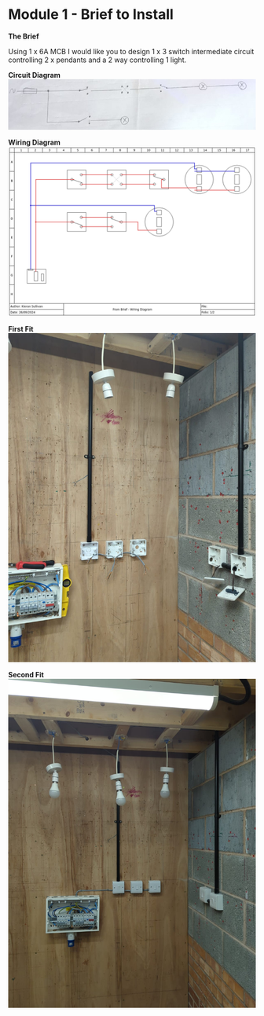 # Module 1 - Brief to Install

**The Brief**

Using 1 x 6A MCB I would like you to design 1 x 3 switch intermediate circuit controlling 2 x pendants and a 2 way controlling 1 light.

**Circuit Diagram**
![](assets/20240928_095856_brief-to-install-circuit.jpeg)

**Wiring Diagram**
![](assets/20240928_095956_1_from_brief_-_wiring_diagram.png)

**First Fit**
![](assets/20240928_100235_frombriefFF.jpeg)

**Second Fit**
![](assets/20241003_202044_briefInstall.jpeg)